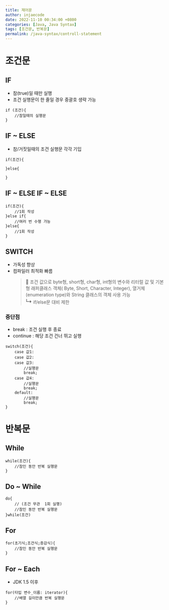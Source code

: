 ```yaml
---
title: 제어문
author: injaecode
date: 2022-11-10 00:34:00 +0800
categories: [Java, Java Syntax]
tags: [조건문, 반복문]
permalink: /java-syntax/controll-statement
---
```


# 조건문

## IF

- 참(true)일 때만 실행
- 조건 실행문이 한 줄일 경우 중괄호 생략 가능

```
if (조건){
	//참일때의 실행문
}
```

## IF ~ ELSE

- 참/거짓일때의 조건 실행문 각각 기입

```
if(조건){

}else{

}
```

## IF ~ ELSE IF ~ ELSE

```
if(조건){
	//1회 작성
}else if{
	//여러 번 수행 가능
}else{
	//1회 작성
}

```

## SWITCH

- 가독성 향상
- 컴파일러 최적화 빠름
  > 📌 조건 값으로 byte형, short형, char형, int형의 변수와 리터럴 값 및 기본형 래퍼클래스 객체( Byte, Short, Character, Integer), 열거체(enumeration type)와 String 클래스의 객체 사용 가능  
  > <span style='font-size: 15pt; '>↳</span> if/else문 대비 제한

### 중단점

- break : 조건 실행 후 종료
- continue : 해당 조건 건너 뛰고 실행

```
switch(조건){
	case 값1:
	case 값2:
	case 값3:
		//실행문
		break;
	case 값4:
		//실행문
		break;
	default:
		//실행문
		break;
}
```

# 반복문

## While

```
while(조건){
	//참인 동안 반복 실행문
}
```

## Do ~ While

```
do{
	// (조건 무관  1회 실행)
	//참인 동안 반복 실행문
}while(조건)
```

## For

```
for(초기식;조건식;증감식){
	//참인 동안 반복 실행문
}
```

## For ~ Each

- JDK 1.5 이후

```
for(타입 변수_이름: iterator){
	//배열 길이만큼 반복 실행문
}
```
